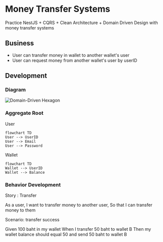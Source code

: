 # Money Transfer Systems

Practice NestJS + CQRS + Clean Architecture + Domain Driven Design with money transfer systems

## Business

- User can transfer money in wallet to another wallet's user
- User can request money from another wallet's user by userID

## Development

### Diagram

![Domain-Driven Hexagon](https://github.com/Sairyss/domain-driven-hexagon/blob/master/assets/images/DomainDrivenHexagon.png)

### Aggregate Root

User

```mermaid
flowchart TD
User --> UserID
User --> Email
User --> Password
```

Wallet

```mermaid
flowchart TD
Wallet --> UserID
Wallet --> Balance
```

### Behavior Development

Story : Transfer

As a user,
I want to transfer money to another user,
So that I can transfer money to them

Scenario: transfer success

Given 100 baht in my wallet
When I transfer 50 baht to wallet B
Then my wallet balance should equal 50
and send 50 baht to wallet B
